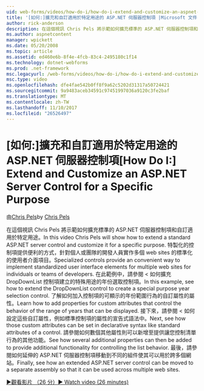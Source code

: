 ```yaml
---
uid: web-forms/videos/how-do-i/how-do-i-extend-and-customize-an-aspnet-server-control-for-a-specific-purpose
title: '[如何:]擴充和自訂適用於特定用途的 ASP.NET 伺服器控制項 |Microsoft 文件'
author: rick-anderson
description: 在這個視訊 Chris Pels 將示範如何擴充標準的 ASP.NET 伺服器控制項和自訂適用於特定用途。 特製化的控制項提供 c...
ms.author: aspnetcontent
manager: wpickett
ms.date: 05/20/2008
ms.topic: article
ms.assetid: ed460e6b-8f4e-4fcb-83c4-2495180c1f14
ms.technology: dotnet-webforms
ms.prod: .net-framework
msc.legacyurl: /web-forms/videos/how-do-i/how-do-i-extend-and-customize-an-aspnet-server-control-for-a-specific-purpose
msc.type: video
ms.openlocfilehash: dfe4fae542b0ff8f9a62c5202d31317a50724421
ms.sourcegitcommit: 9a9483aceb34591c97451997036a9120c3fe2baf
ms.translationtype: MT
ms.contentlocale: zh-TW
ms.lasthandoff: 11/10/2017
ms.locfileid: "26526497"
---
```

<a name="how-do-i-extend-and-customize-an-aspnet-server-control-for-a-specific-purpose"></a><span data-ttu-id="793c6-104">[如何:]擴充和自訂適用於特定用途的 ASP.NET 伺服器控制項</span><span class="sxs-lookup"><span data-stu-id="793c6-104">[How Do I:] Extend and Customize an ASP.NET Server Control for a Specific Purpose</span></span>
====================
<span data-ttu-id="793c6-105">由[Chris Pels](https://twitter.com/chrispels)</span><span class="sxs-lookup"><span data-stu-id="793c6-105">by [Chris Pels](https://twitter.com/chrispels)</span></span>

<span data-ttu-id="793c6-106">在這個視訊 Chris Pels 將示範如何擴充標準的 ASP.NET 伺服器控制項和自訂適用於特定用途。</span><span class="sxs-lookup"><span data-stu-id="793c6-106">In this video Chris Pels will show how to extend a standard ASP.NET server control and customize it for a specific purpose.</span></span> <span data-ttu-id="793c6-107">特製化的控制項提供便利的方式，針對個人或團隊的開發人員實作多個 web sites 的標準化的使用者介面項目。</span><span class="sxs-lookup"><span data-stu-id="793c6-107">Specialized controls provide an convenient way to implement standardized user interface elements for multiple web sites for individuals or teams of developers.</span></span> <span data-ttu-id="793c6-108">在此範例中，請參閱 < 如何擴充 DropDownList 控制項建立的特殊用途的年份選取控制項。</span><span class="sxs-lookup"><span data-stu-id="793c6-108">In this example, see how to extend the DropDownList control to create a special purpose year selection control.</span></span> <span data-ttu-id="793c6-109">了解如何加入控制項的可顯示的年份範圍行為的自訂屬性的屬性。</span><span class="sxs-lookup"><span data-stu-id="793c6-109">Learn how to add properties for custom attributes that control the behavior of the range of years that can be displayed.</span></span> <span data-ttu-id="793c6-110">接下來，請參閱 < 如何設定這些自訂屬性，例如標準控制項的屬性的宣告式語法中。</span><span class="sxs-lookup"><span data-stu-id="793c6-110">Next, see how those custom attributes can be set in declarative syntax like standard attributes of a control.</span></span> <span data-ttu-id="793c6-111">請參閱如何數個其他屬性則可以新增至提供讓您控制清單行為的其他功能。</span><span class="sxs-lookup"><span data-stu-id="793c6-111">See how several additional properties can then be added to provide additional functionality for controlling the list behavior.</span></span> <span data-ttu-id="793c6-112">最後，請參閱如何延伸的 ASP.NET 伺服器控制項移動到不同的組件使其可以用於跨多個網站。</span><span class="sxs-lookup"><span data-stu-id="793c6-112">Finally, see how an extended ASP.NET server control can be moved to a separate assembly so that it can be used across multiple web sites.</span></span>

[<span data-ttu-id="793c6-113">&#9654;觀看影片 （26 分）</span><span class="sxs-lookup"><span data-stu-id="793c6-113">&#9654; Watch video (26 minutes)</span></span>](https://channel9.msdn.com/Blogs/ASP-NET-Site-Videos/how-do-i-extend-and-customize-an-aspnet-server-control-for-a-specific-purpose)
